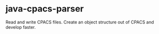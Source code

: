 # java-cpacs-parser
Read and write CPACS files. Create an object structure out of CPACS and develop faster.
